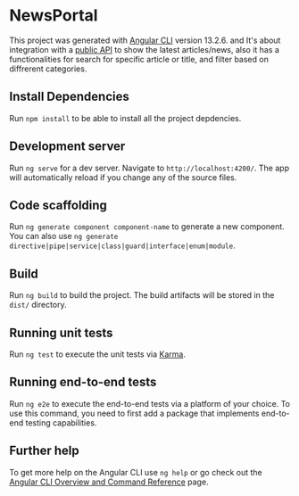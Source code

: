 # NewsPortal

This project was generated with [Angular CLI](https://github.com/angular/angular-cli) version 13.2.6.
and It's about integration with a [public API](http://developer.nytimes.com) to show the latest articles/news, also it has a functionalities for search for specific article or title, and filter based on diffrerent categories.
## Install Dependencies

Run `npm install` to be able to install all the project depdencies.
## Development server

Run `ng serve` for a dev server. Navigate to `http://localhost:4200/`. The app will automatically reload if you change any of the source files.

## Code scaffolding

Run `ng generate component component-name` to generate a new component. You can also use `ng generate directive|pipe|service|class|guard|interface|enum|module`.

## Build

Run `ng build` to build the project. The build artifacts will be stored in the `dist/` directory.

## Running unit tests

Run `ng test` to execute the unit tests via [Karma](https://karma-runner.github.io).

## Running end-to-end tests

Run `ng e2e` to execute the end-to-end tests via a platform of your choice. To use this command, you need to first add a package that implements end-to-end testing capabilities.

## Further help

To get more help on the Angular CLI use `ng help` or go check out the [Angular CLI Overview and Command Reference](https://angular.io/cli) page.

